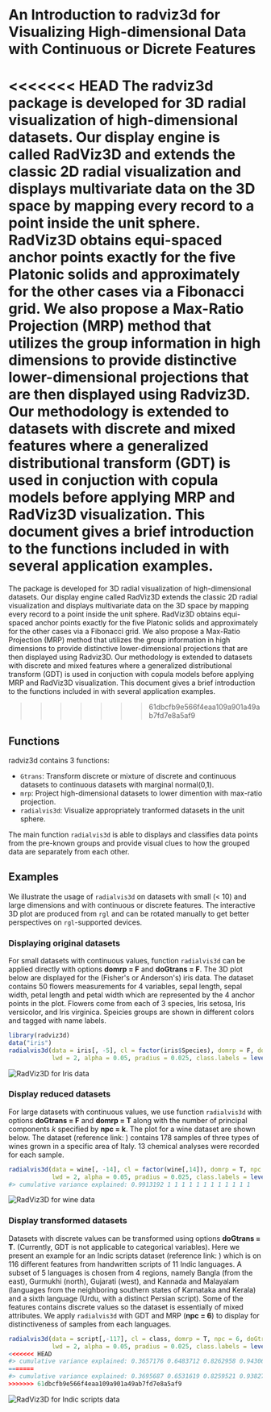 An Introduction to radviz3d for Visualizing High-dimensional Data with Continuous or Dicrete Features
================

<<<<<<< HEAD
The radviz3d package is developed for 3D radial visualization of high-dimensional datasets. Our display engine is called RadViz3D and extends the classic 2D radial visualization and displays multivariate data on the 3D space by mapping every record to a point inside the unit sphere. RadViz3D obtains equi-spaced anchor points exactly for the five Platonic solids and approximately for the other cases via a Fibonacci grid. We also propose a Max-Ratio Projection (MRP) method that utilizes the group information in high dimensions to provide distinctive lower-dimensional projections that are then displayed using Radviz3D. Our methodology is extended to datasets with discrete and mixed features where a generalized distributional transform (GDT) is used in conjuction with copula models before applying MRP and RadViz3D visualization. This document gives a brief introduction to the functions included in with several application examples.
=======
The package is developed for 3D radial visualization of high-dimensional datasets. Our display engine called RadViz3D extends the classic 2D radial visualization and displays multivariate data on the 3D space by mapping every record to a point inside the unit sphere. RadViz3D obtains equi-spaced anchor points exactly for the five Platonic solids and approximately for the other cases via a Fibonacci grid. We also propose a Max-Ratio Projection (MRP) method that utilizes the group information in high dimensions to provide distinctive lower-dimensional projections that are then displayed using Radviz3D. Our methodology is extended to datasets with discrete and mixed features where a generalized distributional transform (GDT) is used in conjuction with copula models before applying MRP and RadViz3D visualization. This document gives a brief introduction to the functions included in with several application examples.
>>>>>>> 61dbcfb9e566f4eaa109a901a49ab7fd7e8a5af9

Functions
---------

radviz3d contains 3 functions:

-   `Gtrans`: Transform discrete or mixture of discrete and continuous datasets to continuous datasets with marginal normal(0,1).
-   `mrp`: Project high-dimensional datasets to lower dimention with max-ratio projection.
-   `radialvis3d`: Visualize appropriately tranformed datasets in the unit sphere.

The main function `radialvis3d` is able to displays and classifies data points from the pre-known groups and provide visual clues to how the grouped data are separately from each other.

Examples
--------

We illustrate the usage of `radialvis3d` on datasets with small (&lt; 10) and large dimensions and with continuous or discrete features. The interactive 3D plot are produced from `rgl` and can be rotated manually to get better perspectives on `rgl`-supported devices.

### Displaying original datasets

For small datasets with continuous values, function `radialvis3d` can be applied directly with options **domrp = F** and **doGtrans = F**. The 3D plot below are displayed for the (Fisher's or Anderson's) iris data. The dataset contains 50 flowers measurements for 4 variables, sepal length, sepal width, petal length and petal width which are represented by the 4 anchor points in the plot. Flowers come from each of 3 species, Iris setosa, Iris versicolor, and Iris virginica. Speicies groups are shown in different colors and tagged with name labels.

``` r
library(radviz3d)
data("iris")
radialvis3d(data = iris[, -5], cl = factor(iris$Species), domrp = F, doGtrans = F, 
            lwd = 2, alpha = 0.05, pradius = 0.025, class.labels = levels(iris$Species))
```

![RadViz3D for Iris data](man/figure/README/iris.png)

### Display reduced datasets

For large datasets with continuous values, we use function `radialvis3d` with options **doGtrans = F** and **domrp = T** along with the number of principal components *k* specified by **npc = k**. The plot for a wine dataset are shown below. The dataset (reference link: ) contains 178 samples of three types of wines grown in a specific area of Italy. 13 chemical analyses were recorded for each sample.

``` r
radialvis3d(data = wine[, -14], cl = factor(wine[,14]), domrp = T, npc = 4, doGtrans = F, 
            lwd = 2, alpha = 0.05, pradius = 0.025, class.labels = levels(wine[,14]))
#> cumulative variance explained: 0.9913192 1 1 1 1 1 1 1 1 1 1 1 1
```

![RadViz3D for wine data](man/figure/README/wine.png)

### Display transformed datasets

Datasets with discrete values can be transformed using options **doGtrans = T**. (Currently, GDT is not applicable to categorical variables). Here we present an example for an Indic scripts dataset (reference link: ) which is on 116 different features from handwritten scripts of 11 Indic languages. A subset of 5 languages is chosen from 4 regions, namely Bangla (from the east), Gurmukhi (north), Gujarati (west), and Kannada and Malayalam (languages from the neighboring southern states of Karnataka and Kerala) and a sixth language (Urdu, with a distinct Persian script). Some of the features contains discrete values so the dataset is essentially of mixed attributes. We apply `radialvis3d` with GDT and MRP (**npc = 6**) to display for distinctiveness of samples from each languages.

``` r
radialvis3d(data = script[,-117], cl = class, domrp = T, npc = 6, doGtrans = T, 
            lwd = 2, alpha = 0.05, pradius = 0.025, class.labels = levels(class))
<<<<<<< HEAD
#> cumulative variance explained: 0.3657176 0.6483712 0.8262958 0.9430634 1 1 1 1 1 1 1 1 1 1 1 1 1 1 1 1 1 1 1 1 1 1 1 1 1 1 1 1 1 1 1 1 1 1 1 1 1 1 1 1 1 1
=======
#> cumulative variance explained: 0.3695687 0.6531619 0.8259521 0.9382708 1 1 1 1 1 1 1 1 1 1 1 1 1 1 1 1 1 1 1 1 1 1 1 1 1 1 1 1 1 1 1 1 1 1 1 1 1 1 1 1 1 1
>>>>>>> 61dbcfb9e566f4eaa109a901a49ab7fd7e8a5af9
```

![RadViz3D for Indic scripts data](man/figure/README/script.png)
